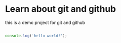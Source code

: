 # Learn about git and github

this is a demo project for git and github

```javascript

console.log('hello world!');

```
